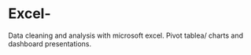 # Excel-
Data cleaning and analysis with microsoft excel. Pivot tablea/ charts and dashboard presentations.
